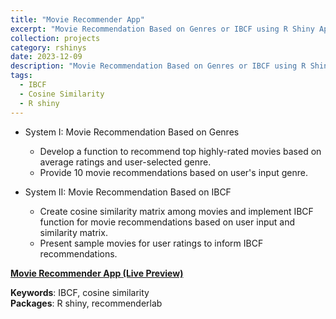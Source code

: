 ```yaml
---
title: "Movie Recommender App"
excerpt: "Movie Recommendation Based on Genres or IBCF using R Shiny App.<br/><img src='/images/Shiny.png'>"
collection: projects
category: rshinys
date: 2023-12-09
description: "Movie Recommendation Based on Genres or IBCF using R Shiny App."
tags:
  - IBCF
  - Cosine Similarity  
  - R shiny
---
```


- System I: Movie Recommendation Based on Genres
  - Develop a function to recommend top highly-rated movies based on average ratings and user-selected genre.
  - Provide 10 movie recommendations based on user's input genre.

- System II: Movie Recommendation Based on IBCF
  - Create cosine similarity matrix among movies and implement IBCF function for movie recommendations based on user input and similarity matrix.
  - Present sample movies for user ratings to inform IBCF recommendations.
 
**[Movie Recommender App (Live Preview)](https://ranranrunforit.shinyapps.io/movie_recommender_system_app/)**

**Keywords**: IBCF, cosine similarity  
**Packages**: R shiny, recommenderlab

